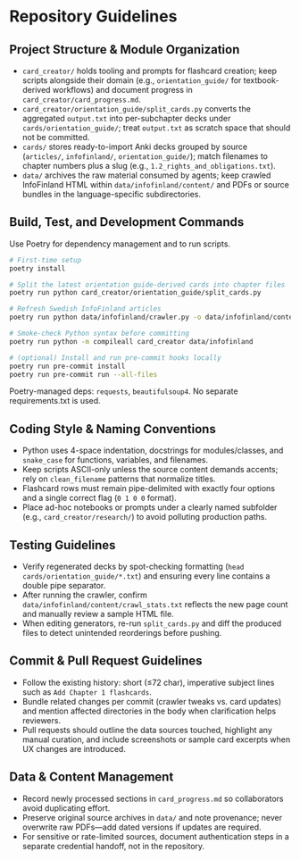 # Repository Guidelines

## Project Structure & Module Organization
- `card_creator/` holds tooling and prompts for flashcard creation; keep scripts alongside their domain (e.g., `orientation_guide/` for textbook-derived workflows) and document progress in `card_creator/card_progress.md`.
- `card_creator/orientation_guide/split_cards.py` converts the aggregated `output.txt` into per-subchapter decks under `cards/orientation_guide/`; treat `output.txt` as scratch space that should not be committed.
- `cards/` stores ready-to-import Anki decks grouped by source (`articles/`, `infofinland/`, `orientation_guide/`); match filenames to chapter numbers plus a slug (e.g., `1.2_rights_and_obligations.txt`).
- `data/` archives the raw material consumed by agents; keep crawled InfoFinland HTML within `data/infofinland/content/` and PDFs or source bundles in the language-specific subdirectories.

## Build, Test, and Development Commands
Use Poetry for dependency management and to run scripts.
```bash
# First-time setup
poetry install

# Split the latest orientation guide-derived cards into chapter files
poetry run python card_creator/orientation_guide/split_cards.py

# Refresh Swedish InfoFinland articles
poetry run python data/infofinland/crawler.py -o data/infofinland/content

# Smoke-check Python syntax before committing
poetry run python -m compileall card_creator data/infofinland

# (optional) Install and run pre-commit hooks locally
poetry run pre-commit install
poetry run pre-commit run --all-files
```
Poetry-managed deps: `requests`, `beautifulsoup4`. No separate requirements.txt is used.

## Coding Style & Naming Conventions
- Python uses 4-space indentation, docstrings for modules/classes, and `snake_case` for functions, variables, and filenames.
- Keep scripts ASCII-only unless the source content demands accents; rely on `clean_filename` patterns that normalize titles.
- Flashcard rows must remain pipe-delimited with exactly four options and a single correct flag (`0 1 0 0` format).
- Place ad-hoc notebooks or prompts under a clearly named subfolder (e.g., `card_creator/research/`) to avoid polluting production paths.

## Testing Guidelines
- Verify regenerated decks by spot-checking formatting (`head cards/orientation_guide/*.txt`) and ensuring every line contains a double pipe separator.
- After running the crawler, confirm `data/infofinland/content/crawl_stats.txt` reflects the new page count and manually review a sample HTML file.
- When editing generators, re-run `split_cards.py` and diff the produced files to detect unintended reorderings before pushing.

## Commit & Pull Request Guidelines
- Follow the existing history: short (≤72 char), imperative subject lines such as `Add Chapter 1 flashcards`.
- Bundle related changes per commit (crawler tweaks vs. card updates) and mention affected directories in the body when clarification helps reviewers.
- Pull requests should outline the data sources touched, highlight any manual curation, and include screenshots or sample card excerpts when UX changes are introduced.

## Data & Content Management
- Record newly processed sections in `card_progress.md` so collaborators avoid duplicating effort.
- Preserve original source archives in `data/` and note provenance; never overwrite raw PDFs—add dated versions if updates are required.
- For sensitive or rate-limited sources, document authentication steps in a separate credential handoff, not in the repository.

